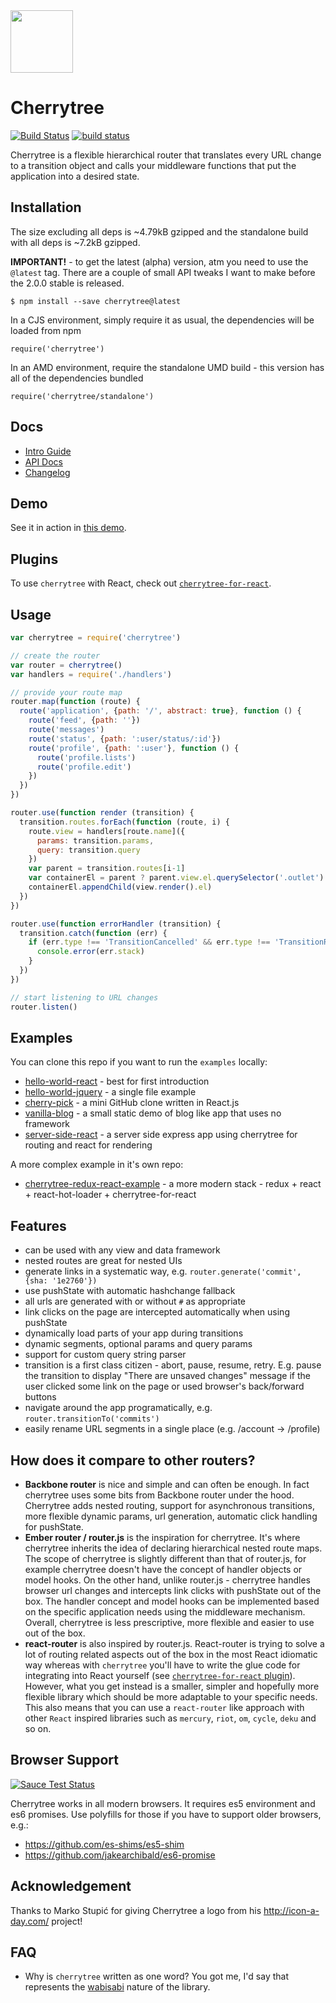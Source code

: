 <img src="https://cloud.githubusercontent.com/assets/324440/11301663/cd5a7f88-8f90-11e5-995b-47c5065d4739.png" width="100">

# Cherrytree

[![Build Status](https://travis-ci.org/QubitProducts/cherrytree.svg?branch=master)](https://travis-ci.org/QubitProducts/cherrytree)
[![build status](https://www.codeship.io/projects/aa5e37b0-aeb1-0131-dd5f-06fd12e6a611/status?branch=master)](https://codeship.com/projects/19734)

Cherrytree is a flexible hierarchical router that translates every URL change to a transition object and calls your middleware functions that put the application into a desired state.


## Installation

The size excluding all deps is ~4.79kB gzipped and the standalone build with all deps is ~7.2kB gzipped.

**IMPORTANT!** - to get the latest (alpha) version, atm you need to use the `@latest` tag. There are a couple of small API tweaks I want to make before the 2.0.0 stable is released.

    $ npm install --save cherrytree@latest

In a CJS environment, simply require it as usual, the dependencies will be loaded from npm

    require('cherrytree')

In an AMD environment, require the standalone UMD build - this version has all of the dependencies bundled

    require('cherrytree/standalone')


## Docs

* [Intro Guide](docs/intro.md)
* [API Docs](docs/api.md)
* [Changelog](CHANGELOG.md)


## Demo

See it in action in [this demo](http://kidkarolis.github.io/cherrytree-redux-react-example).


## Plugins

To use `cherrytree` with React, check out [`cherrytree-for-react`](https://github.com/KidkArolis/cherrytree-for-react).


## Usage

```js
var cherrytree = require('cherrytree')

// create the router
var router = cherrytree()
var handlers = require('./handlers')

// provide your route map
router.map(function (route) {
  route('application', {path: '/', abstract: true}, function () {
    route('feed', {path: ''})
    route('messages')
    route('status', {path: ':user/status/:id'})
    route('profile', {path: ':user'}, function () {
      route('profile.lists')
      route('profile.edit')
    })
  })
})

router.use(function render (transition) {
  transition.routes.forEach(function (route, i) {
    route.view = handlers[route.name]({
      params: transition.params,
      query: transition.query
    })
    var parent = transition.routes[i-1]
    var containerEl = parent ? parent.view.el.querySelector('.outlet') : document.body
    containerEl.appendChild(view.render().el)
  })
})

router.use(function errorHandler (transition) {
  transition.catch(function (err) {
    if (err.type !== 'TransitionCancelled' && err.type !== 'TransitionRedirected') {
      console.error(err.stack)
    }
  })
})

// start listening to URL changes
router.listen()
```


## Examples

You can clone this repo if you want to run the `examples` locally:

* [hello-world-react](examples/hello-world-react) - best for first introduction
* [hello-world-jquery](examples/hello-world-jquery) - a single file example
* [cherry-pick](examples/cherry-pick) - a mini GitHub clone written in React.js
* [vanilla-blog](examples/vanilla-blog) - a small static demo of blog like app that uses no framework
* [server-side-react](examples/server-side-react) - a server side express app using cherrytree for routing and react for rendering

A more complex example in it's own repo:

* [cherrytree-redux-react-example](https://github.com/KidkArolis/cherrytree-redux-react-example) - a more modern stack - redux + react + react-hot-loader + cherrytree-for-react


## Features

* can be used with any view and data framework
* nested routes are great for nested UIs
* generate links in a systematic way, e.g. `router.generate('commit', {sha: '1e2760'})`
* use pushState with automatic hashchange fallback
* all urls are generated with or without `#` as appropriate
* link clicks on the page are intercepted automatically when using pushState
* dynamically load parts of your app during transitions
* dynamic segments, optional params and query params
* support for custom query string parser
* transition is a first class citizen - abort, pause, resume, retry. E.g. pause the transition to display "There are unsaved changes" message if the user clicked some link on the page or used browser's back/forward buttons
* navigate around the app programatically, e.g. `router.transitionTo('commits')`
* easily rename URL segments in a single place (e.g. /account -> /profile)


## How does it compare to other routers?

* **Backbone router** is nice and simple and can often be enough. In fact cherrytree uses some bits from Backbone router under the hood. Cherrytree adds nested routing, support for asynchronous transitions, more flexible dynamic params, url generation, automatic click handling for pushState.
* **Ember router / router.js** is the inspiration for cherrytree. It's where cherrytree inherits the idea of declaring hierarchical nested route maps. The scope of cherrytree is slightly different than that of router.js, for example cherrytree doesn't have the concept of handler objects or model hooks. On the other hand, unlike router.js - cherrytree handles browser url changes and intercepts link clicks with pushState out of the box. The handler concept and model hooks can be implemented based on the specific application needs using the middleware mechanism. Overall, cherrytree is less prescriptive, more flexible and easier to use out of the box.
* **react-router** is also inspired by router.js. React-router is trying to solve a lot of routing related aspects out of the box in the most React idiomatic way whereas with `cherrytree` you'll have to write the glue code for integrating into React yourself (see [`cherrytree-for-react` plugin](https://github.com/KidkArolis/cherrytree-for-react)). However, what you get instead is a smaller, simpler and hopefully more flexible library which should be more adaptable to your specific needs. This also means that you can use a `react-router` like approach with other `React` inspired libraries such as `mercury`, `riot`, `om`, `cycle`, `deku` and so on.


## Browser Support

[![Sauce Test Status](https://saucelabs.com/browser-matrix/cherrytree.svg)](https://saucelabs.com/u/cherrytree)

Cherrytree works in all modern browsers. It requires es5 environment and es6 promises. Use polyfills for those if you have to support older browsers, e.g.:

* https://github.com/es-shims/es5-shim
* https://github.com/jakearchibald/es6-promise

## Acknowledgement

Thanks to Marko Stupić for giving Cherrytree a logo from his http://icon-a-day.com/ project!

## FAQ

* Why is `cherrytree` written as one word? You got me, I'd say that represents the [wabisabi](https://en.wikipedia.org/wiki/Wabi-sabi) nature of the library.
